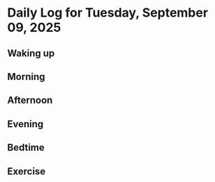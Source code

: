 # Daily Log for Tuesday, September 09, 2025

## Waking up

## Morning

## Afternoon

## Evening

## Bedtime

## Exercise
